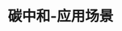 ---
{
    layout: Layout,
    isCTrading: true,
    title: 碳中和-应用场景,
    appTitleContent: {
        title: 碳核查,
        subTitle: 全流程信息透明，全方位数据监控，一站式核查监管,
        bg_banner: carbonneutral_banner
    },
    sceneStatusContent: {
        title: 场景现状及痛点,
        choose: 2,
        sceneStatusList: [
            {
                text: 信息化程度低,
                description: 现在的碳核查流程缺乏信息化系统支持，需要手动地采集数据、编撰碳核查报告、储存碳排放数据等，效率较低
            },
            {
                text: 缺乏有效监管手段,
                description: 缺乏实时自动化监管，可能出现应付核查、核查前后排放状态不一的现象
            },
            {
                text: 流程重复，出错率高,
                description: 企业编撰报告时可能有意或无意出错，需要第三方核查机构审核，而第三方核查机构的数据采集、验证工作又与企业采集上报的工作有所重复
            },
            {
                text: 数据缺失，核查困难,
                description: 排放数据核查过程中，有许多历史数据已经遗失，给核查带来麻烦
            },
            {
                text: 数据采集、存储、审计成本高,
                description: 各种报告的收集和递送慢、储存成本高、后期审计和验证困难
            },
            {
                text: 数据隐私安全性低,
                description: 同一园区内多家企业统一编撰报告时容易出现企业生产、经营数据的泄露
            },
        ]
    },
    plansContent: {
        plansTitle: 方案简介,
        plansIntro: [
            {
                intro: 2020 年 9 月 22 日，在 75 届联合国大会上，习近平主席宣布中国将力争 2030 年前碳达峰、努力争取 2060 年前实现碳中和。之后，「碳达峰」和「碳中和」成为热点话题。碳排放权交易制度可以市场化定价，在控排减排的同时做到供需效率最大化。在碳排放权交易环节之前，企业的碳排放量确定需经过检测-报告-核查（MRV）三个流程。区块链及物联网解决方案可以强力赋能碳排放量确定核查环节，方便快捷地串联「检测-报告-核查-交易-清算」全流程。
            },
        ],
        productTitle: 方案优势,
        advantageList: [
            {
                iconName: xinxihua.png,
                advantageText: 提高采集环节信息化程度,
                description: 对物联网数据采集设备（传感器等）赋予链上身份ID，对采集的原始数据进行加密处理并传输至大数据存储平台，拥有查看权限的核查方可解密并查看原始数据。同时，数据指纹（哈希值）上链存证，便于未来查看或监管方校验。另外，内嵌于链上的智能合约系统也可以对数据进行全自动的计算，在数据不全、异常等条件下自动执行通知、告警等动作。核查方在核查数据无误后，相关数据自动连入碳登记及交易所，无缝衔接余额和 CCER 交易环节，做到核查-交易全流程流畅信息化
            },
            {
                iconName: shujuzhenshi.png,
                advantageText: 确保源头数据真实性,
                description: 公私钥身份验证技术可杜绝信息输出方造假。企业无法利用其他传感器（或别类数据终端）的数据代替指定传感器的数据，也可以避免因人工操作失误造成的数据录入错误或者数据遗失，这样可以简化现场核查的流程。另外，区块链的链式结构可以保证数据在传输过程中无法被篡改，进一步确保数据真实性
            },
            {
                iconName: xinxikesu.png,
                advantageText: 环节透明，信息可溯,
                description: 区块链链上数据具有可追溯性，遇到任何问题迅速追溯定位至源头；一方面可以防止原始数据记录被篡改，另一方面也便于在数据出现问题后及时发现、快速修正
            },
            {
                iconName: cunzhengjilu.png,
                advantageText: NFT 存证记录企业碳排放余额,
                description: 当企业的碳排放数据完成核查后，可以对企业碳数据进行多维度复杂建模，用 NFT 生成企业的「碳排放余额名片」；企业名片不仅可以反映企业当前的余额情况，而且可以做到历史交易记录可查、实时交易数据更新。上接 MRV 体系，下承交易环节，企业 NFT 碳名片在降低了登记成本的同时减小了虚假交易的可能性
            },
            {
                iconName: zhinengheyue.png,
                advantageText: 智能合约自动执行碳交易,
                description: 在企业进入碳市场进行余额交易环节时，智能合约可以支撑交易平台自动、公正地执行交易、结算余额。与此同时，采用隐私计算技术保存交易信息，可以防止企业生产经营信息在交易中泄漏
            },
            {
                iconName: duofangxietong.png,
                advantageText: 支持多方协同，便于规模化运作,
                description: 区块链的分布式特性从原理上确保了多方合作的便捷性。区块链集合隐私计算技术可以保证链上各方在进行信息共享共用的时候，对某些信息只选择特定有权限的人公开。除了单一企业的碳核查，本方案也可以支持园区/地区的总碳排放量核查
            },
        ]
    },
    processContent: {
        title: 方案架构,
        src: https://irita.bianjie.ai/home/chanpinjiagou_image.png,
    },
}
---